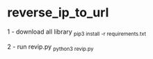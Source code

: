 # reverse_ip_to_url

1 - download all library 
<sub>pip3 install -r requirements.txt</sub>

2 - run revip.py 
<sub>python3 revip.py</sub>
